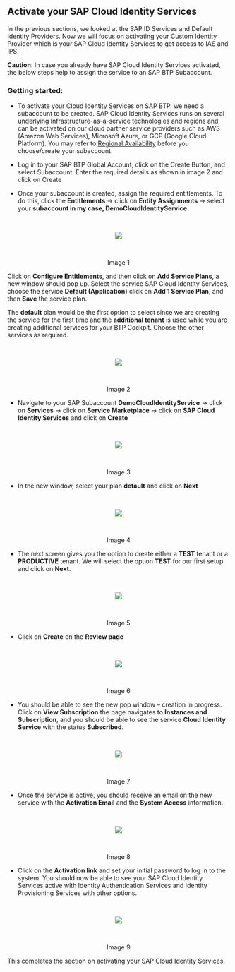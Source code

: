 ## Activate your SAP Cloud Identity Services 

In the previous sections, we looked at the SAP ID Services and Default Identity Providers. Now we will focus on activating your Custom Identity Provider which is your SAP Cloud Identity Services to get access to IAS and IPS.  

**Caution**: In case you already have SAP Cloud Identity Services activated, the below steps help to assign the service to an SAP BTP Subaccount.

### Getting started:

- To activate your Cloud Identity Services on SAP BTP, we need a subaccount to be created. SAP Cloud Identity Services runs on several underlying Infrastructure-as-a-service technologies and regions and can be activated on our cloud partner service providers such as AWS (Amazon Web Services), Microsoft Azure, or GCP (Google Cloud Platform). You may refer to [Regional Availability](https://help.sap.com/docs/identity-authentication/identity-authentication/regional-availability?q=data%20center) before you choose/create your subaccount.   

- Log in to your SAP BTP Global Account, click on the Create Button, and select Subaccount. Enter the required details as shown in image 2 and click on Create 

- Once your subaccount is created, assign the required entitlements. To do this, click the **Entitlements** -> click on **Entity Assignments** -> select your **subaccount in my case, DemoCloudIdentityService**

<br>
<p align="center"> 
<img src="images/3.1_Entitlements.png"> 
</p>
<br>
<p align="center" <b>Image 1</b> </p>

Click on **Configure Entitlements**, and then click on **Add Service Plans**, a new window should pop up. Select the service SAP Cloud Identity Services, choose the service **Default (Application)** click on **Add 1 Service Plan**, and then **Save** the service plan.  

The **default** plan would be the first option to select since we are creating the service for the first time and the **additional tenant** is used while you are creating additional services for your BTP Cockpit. Choose the other services as required. 

<br>
<p align="center"> 
<img src="images/3.2_DefaultPlan.png"> 
</p>
<br>
<p align="center" <b>Image 2</b> </p>

- Navigate to your SAP Subaccount **DemoCloudIdentityService** -> click on **Services** -> click on **Service Marketplace** -> click on **SAP Cloud Identity Services** and click on **Create** 

<br>
<p align="center"> 
<img src="images/3.3_CreatePlan.png"> 
</p>
<br>
<p align="center" <b>Image 3</b> </p>

- In the new window, select your plan **default** and click on **Next**

<br>
<p align="center"> 
<img src="images/3.4_SelectPlan.png"> 
</p>
<br>
<p align="center" <b>Image 4</b> </p>

- The next screen gives you the option to create either a **TEST** tenant or a **PRODUCTIVE** tenant. We will select the option **TEST** for our first setup and click on **Next**.

<br>
<p align="center"> 
<img src="images/3.5 _ServiceType-Test.png"> 
</p>
<br>
<p align="center" <b>Image 5</b> </p>

- Click on **Create** on the **Review page** 

<br>
<p align="center"> 
<img src="images/3.6_CreateIAS.png"> 
</p>
<br>
<p align="center" <b>Image 6</b> </p>

- You should be able to see the new pop window – creation in progress. Click on **View Subscription** the page navigates to **Instances and Subscription**, and you should be able to see the service **Cloud Identity Service** with the status **Subscribed**.

<br>
<p align="center"> 
<img src="images/3.7_Subscribed.png"> 
</p>
<br>
<p align="center" <b>Image 7</b> </p>

- Once the service is active, you should receive an email on the new service with the **Activation Email** and the **System Access** information.

<br>
<p align="center"> 
<img src="images/3.8_Email.png"> 
</p>
<br>
<p align="center" <b>Image 8</b> </p>

- Click on the **Activation link** and set your initial password to log in to the system. You should now be able to see your SAP Cloud Identity Services active with Identity Authentication Services and Identity Provisioning Services with other options.

<br>
<p align="center"> 
<img src="images/3.9_AccountActive.png"> 
</p>
<br>
<p align="center" <b>Image 9</b> </p>

This completes the section on activating your SAP Cloud Identity Services. 

